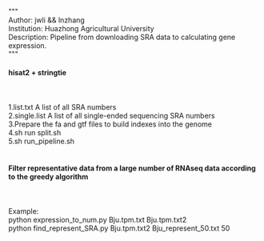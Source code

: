 """<br>
Author: jwli && lnzhang<br>
Institution: Huazhong Agricultural University<br>
Description: Pipeline from downloading SRA data to calculating gene expression.<br>
"""<br>
<h4>hisat2 + stringtie</h4> <br>
<br>
1.list.txt         A list of all SRA numbers<br>
2.single.list      A list of all single-ended sequencing SRA numbers<br>
3.Prepare the fa and gtf files to build indexes into the genome<br>
4.sh run split.sh<br>
5.sh run_pipeline.sh<br>

<br>
<h4>Filter representative data from a large number of RNAseq data according to the greedy algorithm</h4> <br>
<br>
Example:
<br>
python expression_to_num.py Bju.tpm.txt Bju.tpm.txt2
<br>
python find_represent_SRA.py Bju.tpm.txt2 Bju_represent_50.txt 50
